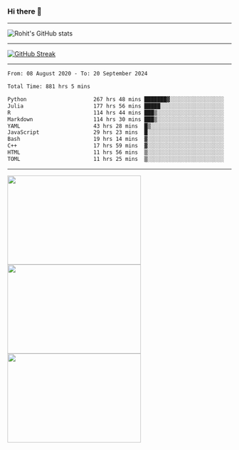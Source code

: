 ### Hi there 👋

<hr/>

![Rohit's GitHub stats](https://github-readme-stats.vercel.app/api?username=RohitRathore1&show_icons=true&theme=transparent)

<hr/>

[![GitHub Streak](http://github-readme-streak-stats.herokuapp.com?user=RohitRathore1&theme=dark&mode=weekly)](https://git.io/streak-stats)

<hr/>

<!--START_SECTION:waka-->

```txt
From: 08 August 2020 - To: 20 September 2024

Total Time: 881 hrs 5 mins

Python                     267 hrs 48 mins ███████▓░░░░░░░░░░░░░░░░░   30.40 %
Julia                      177 hrs 56 mins █████░░░░░░░░░░░░░░░░░░░░   20.20 %
R                          114 hrs 44 mins ███▒░░░░░░░░░░░░░░░░░░░░░   13.02 %
Markdown                   114 hrs 30 mins ███▒░░░░░░░░░░░░░░░░░░░░░   13.00 %
YAML                       43 hrs 28 mins  █▒░░░░░░░░░░░░░░░░░░░░░░░   04.93 %
JavaScript                 29 hrs 23 mins  █░░░░░░░░░░░░░░░░░░░░░░░░   03.34 %
Bash                       19 hrs 14 mins  ▓░░░░░░░░░░░░░░░░░░░░░░░░   02.18 %
C++                        17 hrs 59 mins  ▓░░░░░░░░░░░░░░░░░░░░░░░░   02.04 %
HTML                       11 hrs 56 mins  ▒░░░░░░░░░░░░░░░░░░░░░░░░   01.36 %
TOML                       11 hrs 25 mins  ▒░░░░░░░░░░░░░░░░░░░░░░░░   01.30 %
```

<!--END_SECTION:waka-->

<hr/>

<p>
  <img src="https://wakatime.com/share/@TeAmp0is0N/0205e68a-e5ed-48bf-b870-3c94c1fa77d3.svg" width="300" height="200">
  <img src="https://wakatime.com/share/@TeAmp0is0N/3935ee43-08a3-493e-8b95-60c1f9204b15.svg" width="300" height="200">
  <img src="https://wakatime.com/share/@TeAmp0is0N/8717aacc-7340-44e0-abb1-987dc9823fcd.svg" width="300" height="200">
</p>




